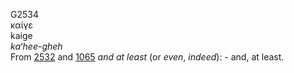 <body>
  <p>G2534<br>  καίγε  <br> kaige  <br><i>ka‘hee-gheh </i><br>From <a href="g2532.htm">2532</a> and <a href="g1065.htm">1065</a>  <i>and</i> <i>at</i> <i>least</i> (or <i>even</i>, <i>indeed</i>): - and, at least.<br></p>
 </body>